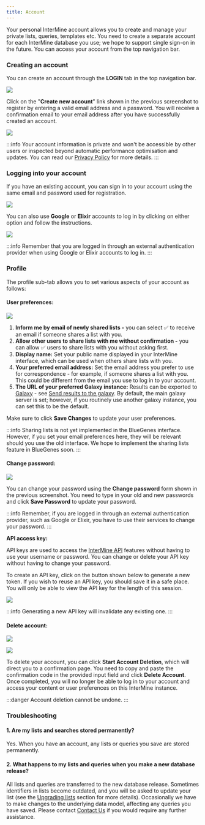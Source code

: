 ```yaml
---
title: Account
---
```


Your personal InterMine account allows you to create and manage your private lists, queries, templates etc. You need to create a separate account for each InterMine database you use; we hope to support single sign-on in the future. You can access your account from the top navigation bar.  

### Creating an account

You can create an account through the **LOGIN** tab in the top navigation bar. 

![](/img/login.png)

Click on the "**Create new account**" link shown in the previous screenshot to register by entering a valid email address and a password. You will receive a confirmation email to your email address after you have successfully created an account.

![](/img/register.png)

:::info
Your account information is private and won't be accessible by other users or inspected beyond automatic performance optimisation and updates. You can read our [Privacy Policy](https://intermine.readthedocs.io/en/latest/about/privacy-policy/) for more details. 
:::

### Logging into your account

If you have an existing account, you can sign in to your account using the same email and password used for registration. 

![](/img/email-login.png)

You can also use **Google** or **Elixir** accounts to log in by clicking on either option and follow the instructions. 

![](/img/google.png)

:::info
Remember that you are logged in through an external authentication provider when using Google or Elixir accounts to log in. 
:::

### Profile

The profile sub-tab allows you to set various aspects of your account as follows:

#### User preferences:

![](/img/user-preferences.png)

1. **Inform me by email of newly shared lists -** you can select ✅ to receive an email if someone shares a list with you.
2. **Allow other users to share lists with me without confirmation -** you can allow ✅ users to share lists with you without asking first.
3. **Display name:** Set your public name displayed in your InterMine interface, which can be used when others share lists with you. 
4. **Your preferred email address:** Set the email address you prefer to use for correspondence - for example, if someone shares a list with you. This could be different from the email you use to log in to your account.
5. **The URL of your preferred Galaxy instance:** Results can be exported to [Galaxy](http://galaxyproject.org/) - see [Send results to the galaxy](https://flymine.readthedocs.io/en/latest/results-tables/Documentationresultstables.html#resultsgalaxy). By default, the main galaxy server is set; however, if you routinely use another galaxy instance, you can set this to be the default.

Make sure to click **Save Changes** to update your user preferences.

:::info
Sharing lists is not yet implemented in the BlueGenes interface. However, if you set your email preferences here, they will be relevant should you use the old interface. We hope to implement the sharing lists feature in BlueGenes soon.
:::

#### Change password:

![](/img/password.png)

You can change your password using the **Change password** form shown in the previous screenshot. You need to type in your old and new passwords and click **Save Password** to update your password. 

:::info
Remember, if you are logged in through an external authentication provider, such as Google or Elixir, you have to use their services to change your password.
:::

**API access key:**

API keys are used to access the [InterMine API](https://intermine.readthedocs.org/en/latest/web-services/) features without having to use your username or password. You can change or delete your API key without having to change your password. 

To create an API key, click on the button shown below to generate a new token. If you wish to reuse an API key, you should save it in a safe place. You will only be able to view the API key for the length of this session.

![](</img/api-key (1).png>)

:::info
Generating a new API key will invalidate any existing one. 
:::

#### Delete account:

![](</img/delete-account (1).png>)

![](/img/delete-account-code.png)

To delete your account, you can click **Start Account Deletion**, which will direct you to a confirmation page. You need to copy and paste the confirmation code in the provided input field and click **Delete Account**. Once completed, you will no longer be able to log in to your account and access your content or user preferences on this InterMine instance. 

:::danger
Account deletion cannot be undone. 
:::

### Troubleshooting

#### 1. Are my lists and searches stored permanently?

Yes. When you have an account, any lists or queries you save are stored permanently.

#### 2. What happens to my lists and queries when you make a new database release?

All lists and queries are transferred to the new database release. Sometimes identifiers in lists become outdated, and you will be asked to update your list \(see the [Upgrading lists](lists/lists.md#upgrading-lists) section for more details\). Occasionally we have to make changes to the underlying data model, affecting any queries you have saved. Please contact [Contact Us](contact-us.md) if you would require any further assistance.


